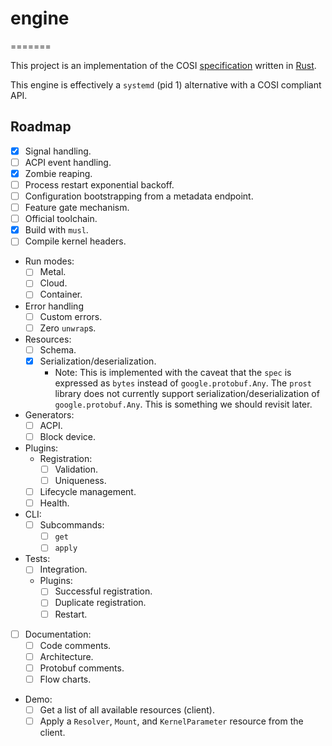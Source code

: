 # engine
=======

This project is an implementation of the COSI [specification](https://github.com/cosi-spec/specification) written in [Rust](https://www.rust-lang.org).

This engine is effectively a `systemd` (pid 1) alternative with a COSI compliant API.

## Roadmap

- [x] Signal handling.
- [ ] ACPI event handling.
- [x] Zombie reaping.
- [ ] Process restart exponential backoff.
- [ ] Configuration bootstrapping from a metadata endpoint.
- [ ] Feature gate mechanism.
- [ ] Official toolchain.
- [x] Build with `musl`.
- [ ] Compile kernel headers.
- Run modes:
  - [ ] Metal.
  - [ ] Cloud.
  - [ ] Container.
- Error handling
  - [ ] Custom errors.
  - [ ] Zero `unwrap`s.
- Resources:
  - [ ] Schema.
  - [x] Serialization/deserialization.
    - Note: This is implemented with the caveat that the `spec` is expressed as `bytes` instead of `google.protobuf.Any`.
      The `prost` library does not currently support serialization/deserialization of `google.protobuf.Any`.
      This is something we should revisit later.
- Generators:
  - [ ] ACPI.
  - [ ] Block device.
- Plugins:
  - Registration:
    - [ ] Validation.
    - [ ] Uniqueness.
  - [ ] Lifecycle management.
  - [ ] Health.
- CLI:
  - [ ] Subcommands:
    - [ ] `get`
    - [ ] `apply`
- Tests:
  - [ ] Integration.
  - Plugins:
    - [ ] Successful registration.
    - [ ] Duplicate registration.
    - [ ] Restart.
- [ ] Documentation:
  - [ ] Code comments.
  - [ ] Architecture.
  - [ ] Protobuf comments.
  - [ ] Flow charts.
- Demo:
  - [ ] Get a list of all available resources (client).
  - [ ] Apply a `Resolver`, `Mount`, and `KernelParameter` resource from the client.
